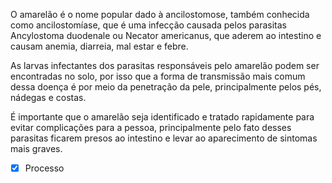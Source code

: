 O amarelão é o nome popular dado à ancilostomose, também conhecida como ancilostomíase, que é uma infecção causada pelos parasitas Ancylostoma duodenale ou Necator americanus, que aderem ao intestino e causam anemia, diarreia, mal estar e febre.

As larvas infectantes dos parasitas responsáveis pelo amarelão podem ser encontradas no solo, por isso que a forma de transmissão mais comum dessa doença é por meio da penetração da pele, principalmente pelos pés, nádegas e costas.



É importante que o amarelão seja identificado e tratado rapidamente para evitar complicações para a pessoa, principalmente pelo fato desses parasitas ficarem presos ao intestino e levar ao aparecimento de sintomas mais graves.

- [x] Processo